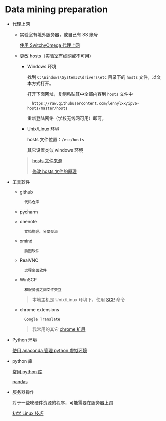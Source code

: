 # Data mining preparation

- 代理上网

    + 实验室有境外服务器，或自己有 SS 账号

        [使用 SwitchyOmega 代理上网](https://github.com/luanxxys/software/blob/master/google-chrome/SwitchyOmega.md)

    + 更改 hosts（实验室有线网或不可用）

        * Windows 环境

            找到 `C:\Windows\System32\drivers\etc` 目录下的 `hosts` 文件，以文本方式打开。

            打开下面网址，复制粘贴其中全部内容到 `hosts` 文件中

                https://raw.githubusercontent.com/lennylxx/ipv6-hosts/master/hosts

            重新登陆网络（学校无线网可用）即可。


        * Unix/Linux 环境

            hosts 文件位置：`/etc/hosts`

            其它设置类似 windows 环境


        > [hosts 文件来源](https://github.com/lennylxx/ipv6-hosts)
        >
        > [修改 hosts 文件的原理](https://www.zhihu.com/question/19782572)

- 工具软件

    + github

            代码仓库

    + pycharm

    + onenote

            文档整理、分享交流

    + xmind

            脑图软件

    + RealVNC

            远程桌面软件

    + WinSCP

            和服务器之间文件交互

        > 本地主机是 Unix/Linux 环境下，使用 [SCP](https://github.com/luanxxys/linux/blob/master/memo/scp.md) 命令

    + chrome extensions

            Google Translate
        > 我常用的其它 [chrome 扩展](https://github.com/luanxxys/software/tree/master/google-chrome)

+ Python 环境

    [使用 anaconda 管理 python 虚拟环境](https://github.com/luanxxys/computer-science/blob/master/Data%20Mining/anaconda.md)

+ python 库

    [常用 python 库](https://github.com/luanxxys/computer-science/blob/master/Data%20Mining/%E6%95%B0%E6%8D%AE%E7%A7%91%E5%AD%A6%20-%20Python%20%E5%BA%93.md)

    [pandas](https://github.com/luanxxys/computer-science/blob/master/Data%20Mining/pandas.md)

+ 服务器操作

    对于一些吃硬件资源的程序，可能需要在服务器上跑

    [初学 Linux 技巧](https://github.com/luanxxys/linux/blob/master/memo/%E5%88%9D%E5%AD%A6%20Linux%20%E6%8A%80%E5%B7%A7.pdf)





